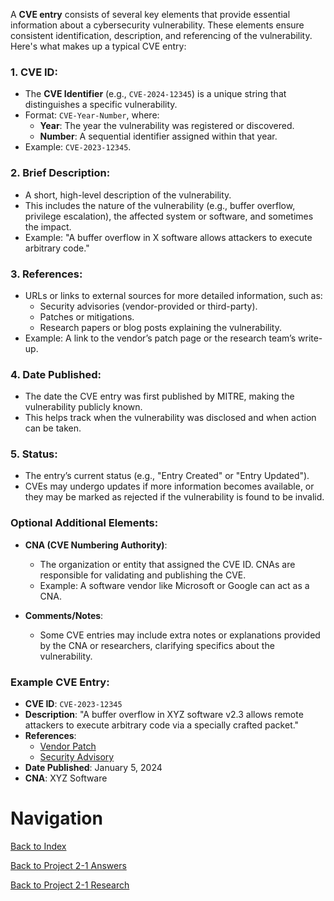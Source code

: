 A **CVE entry** consists of several key elements that provide essential information about a cybersecurity vulnerability. These elements ensure consistent identification, description, and referencing of the vulnerability. Here's what makes up a typical CVE entry:

### 1. **CVE ID**:
   - The **CVE Identifier** (e.g., `CVE-2024-12345`) is a unique string that distinguishes a specific vulnerability.
   - Format: `CVE-Year-Number`, where:
     - **Year**: The year the vulnerability was registered or discovered.
     - **Number**: A sequential identifier assigned within that year.
   - Example: `CVE-2023-12345`.

### 2. **Brief Description**:
   - A short, high-level description of the vulnerability.
   - This includes the nature of the vulnerability (e.g., buffer overflow, privilege escalation), the affected system or software, and sometimes the impact.
   - Example: "A buffer overflow in X software allows attackers to execute arbitrary code."

### 3. **References**:
   - URLs or links to external sources for more detailed information, such as:
     - Security advisories (vendor-provided or third-party).
     - Patches or mitigations.
     - Research papers or blog posts explaining the vulnerability.
   - Example: A link to the vendor’s patch page or the research team’s write-up.

### 4. **Date Published**:
   - The date the CVE entry was first published by MITRE, making the vulnerability publicly known.
   - This helps track when the vulnerability was disclosed and when action can be taken.

### 5. **Status**:
   - The entry’s current status (e.g., "Entry Created" or "Entry Updated").
   - CVEs may undergo updates if more information becomes available, or they may be marked as rejected if the vulnerability is found to be invalid.

### Optional Additional Elements:
- **CNA (CVE Numbering Authority)**:
   - The organization or entity that assigned the CVE ID. CNAs are responsible for validating and publishing the CVE.
   - Example: A software vendor like Microsoft or Google can act as a CNA.

- **Comments/Notes**:
   - Some CVE entries may include extra notes or explanations provided by the CNA or researchers, clarifying specifics about the vulnerability.

### Example CVE Entry:

- **CVE ID**: `CVE-2023-12345`
- **Description**: "A buffer overflow in XYZ software v2.3 allows remote attackers to execute arbitrary code via a specially crafted packet."
- **References**: 
   - [Vendor Patch](https://xyz-software.com/security-update-12345)
   - [Security Advisory](https://xyz-security.com/advisory/12345)
- **Date Published**: January 5, 2024
- **CNA**: XYZ Software

# Navigation
[Back to Index](_overview.md)

[Back to Project 2-1 Answers](project-2-1-answers.md)

[Back to Project 2-1 Research](project-2-1-research.md)